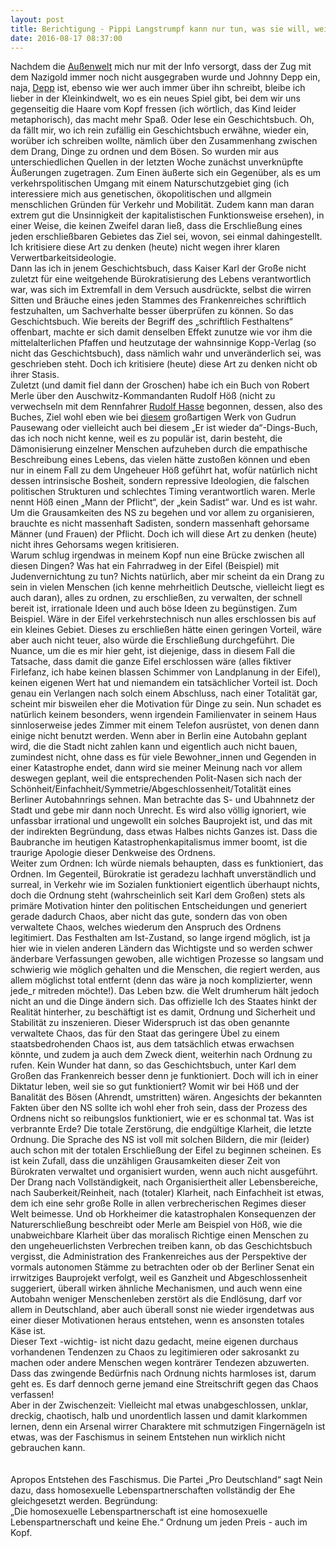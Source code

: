```yaml
---
layout: post
title: Berichtigung - Pippi Langstrumpf kann nur tun, was sie will, weil sie sehr viel GOLD hat
date: 2016-08-17 08:37:00
---
```


Nachdem die [Außenwelt](http://grillmoebel.github.io/2015/10/11/seventieth-post/) mich nur mit der Info versorgt, dass der Zug mit dem Nazigold immer noch nicht ausgegraben wurde und Johnny Depp ein, naja, [Depp](http://www.tmz.com/2016/08/15/johnny-depp-cuts-off-finger-amber-heard-photos/?adid=hero1) ist, ebenso wie wer auch immer über ihn schreibt, bleibe ich lieber in der Kleinkindwelt, wo es ein neues Spiel gibt, bei dem wir uns gegenseitig die Haare vom Kopf fressen (ich wörtlich, das Kind leider metaphorisch), das macht mehr Spaß. Oder lese ein Geschichtsbuch. Oh, da fällt mir, wo ich rein zufällig ein Geschichtsbuch erwähne, wieder ein, worüber ich schreiben wollte, nämlich über den Zusammenhang zwischen dem Drang, Dinge zu ordnen und dem Bösen. So wurden mir aus unterschiedlichen Quellen in der letzten Woche zunächst unverknüpfte Äußerungen zugetragen. Zum Einen äußerte sich ein Gegenüber, als es um verkehrspolitischen Umgang mit einem Naturschutzgebiet ging (ich interessiere mich aus genetischen, ökopolitischen und allgmein menschlichen Gründen für Verkehr und Mobilität. Zudem kann man daran extrem gut die Unsinnigkeit der kapitalistischen Funktionsweise ersehen), in einer Weise, die keinen Zweifel daran ließ, dass die Erschließung eines jeden erschließbaren Gebietes das Ziel sei, wovon, sei einmal dahingestellt. Ich kritisiere diese Art zu denken (heute) nicht wegen ihrer klaren Verwertbarkeitsideologie.<br>
Dann las ich in jenem Geschichtsbuch, dass Kaiser Karl der Große nicht zuletzt für eine weitgehende Bürokratisierung des Lebens verantwortlich war, was sich im Extremfall in dem Versuch ausdrückte, selbst die wirren Sitten und Bräuche eines jeden Stammes des Frankenreiches schriftlich festzuhalten, um Sachverhalte besser überprüfen zu können. So das Geschichtsbuch. Wie bereits der Begriff des „schriftlich Festhaltens“ offenbart, machte er sich damit denselben Effekt zunutze wie vor ihm die mittelalterlichen Pfaffen und heutzutage der wahnsinnige Kopp-Verlag (so nicht das Geschichtsbuch), dass nämlich wahr und unveränderlich sei, was geschrieben steht. Doch ich kritisiere (heute) diese Art zu denken nicht ob ihrer Stasis.<br>
Zuletzt (und damit fiel dann der Groschen) habe ich ein Buch von Robert Merle über den Auschwitz-Kommandanten Rudolf Höß (nicht zu verwechseln mit dem Rennfahrer [Rudolf Hasse](https://de.wikipedia.org/wiki/Rudolf_Hasse) begonnen, dessen, also des Buches, Ziel wohl eben wie bei [diesem](http://www.lovelybooks.de/autor/Gudrun-Pausewang/Adi-Jugend-eines-Diktators-145249460-w/) großartigen Werk von Gudrun Pausewang oder vielleicht auch bei diesem „Er ist wieder da“-Dings-Buch, das ich noch nicht kenne, weil es zu populär ist, darin besteht, die Dämonisierung einzelner Menschen aufzuheben durch die empathische Beschreibung eines Lebens, das vielen hätte zustoßen können und eben nur in einem Fall zu dem Ungeheuer Höß geführt hat, wofür natürlich nicht dessen intrinsische Bosheit, sondern repressive Ideologien, die falschen politischen Strukturen und schlechtes Timing verantwortlich waren. Merle nennt Höß einen „Mann der Pflicht“, der „kein Sadist“ war. Und es ist wahr. Um die Grausamkeiten des NS zu begehen und vor allem zu organisieren, brauchte es nicht massenhaft Sadisten, sondern massenhaft gehorsame Männer (und Frauen) der Pflicht. Doch ich will diese Art zu denken (heute) nicht ihres Gehorsams wegen kritisieren.<br>
Warum schlug irgendwas in meinem Kopf nun eine Brücke zwischen all diesen Dingen? Was hat ein Fahrradweg in der Eifel (Beispiel) mit Judenvernichtung zu tun? Nichts natürlich, aber mir scheint da ein Drang zu sein in vielen Menschen (ich kenne mehrheitlich Deutsche, vielleicht liegt es auch daran), alles zu ordnen, zu erschließen, zu verwalten, der schnell bereit ist, irrationale Ideen und auch böse Ideen zu begünstigen. Zum Beispiel. Wäre in der Eifel verkehrstechnisch nun alles erschlossen bis auf ein kleines Gebiet. Dieses zu erschließen hätte einen geringen Vorteil, wäre aber auch nicht teuer, also würde die Erschließung durchgeführt. Die Nuance, um die es mir hier geht, ist diejenige, dass in diesem Fall die Tatsache, dass damit die ganze Eifel erschlossen wäre (alles fiktiver Firlefanz, ich habe keinen blassen Schimmer von Landplanung in der Eifel), keinen eigenen Wert hat und niemandem ein tatsächlicher Vorteil ist. Doch genau ein Verlangen nach solch einem Abschluss, nach einer Totalität gar, scheint mir bisweilen eher die Motivation für Dinge zu sein. Nun schadet es natürlich keinem besonders, wenn irgendein Familienvater in seinem Haus sinnloserweise jedes Zimmer mit einem Telefon ausrüstet, von denen dann einige nicht benutzt werden. Wenn aber in Berlin eine Autobahn geplant wird, die die Stadt nicht zahlen kann und eigentlich auch nicht bauen, zumindest nicht, ohne dass es für viele Bewohner\_innen und Gegenden in einer Katastrophe endet, dann wird sie meiner Meinung nach vor allem deswegen geplant, weil die entsprechenden Polit-Nasen  sich nach der Schönheit/Einfachheit/Symmetrie/Abgeschlossenheit/Totalität eines Berliner Autobahnrings sehnen. Man betrachte das S- und Ubahnnetz der Stadt und gebe mir dann noch Unrecht. Es wird also völlig ignoriert, wie unfassbar irrational und ungewollt ein solches Bauprojekt ist, und das mit der indirekten Begründung, dass etwas Halbes nichts Ganzes ist. Dass die Baubranche im heutigen Katastrophenkapitalismus immer boomt, ist die traurige Apologie dieser Denkweise des Ordnens. <br>
Weiter zum Ordnen: Ich würde niemals behaupten, dass es funktioniert, das Ordnen. Im Gegenteil, Bürokratie ist geradezu lachhaft unverständlich und surreal, in Verkehr wie im Sozialen funktioniert eigentlich überhaupt nichts, doch die Ordnung steht (wahrscheinlich seit Karl dem Großen) stets als primäre Motivation hinter den politischen Entscheidungen und generiert gerade dadurch Chaos, aber nicht das gute, sondern das von oben verwaltete Chaos, welches wiederum den Anspruch des Ordnens legitimiert. Das Festhalten am Ist-Zustand, so lange irgend möglich, ist ja hier wie in vielen anderen Ländern das Wichtigste und so werden schwer änderbare Verfassungen gewoben, alle wichtigen Prozesse so langsam und schwierig wie möglich gehalten und die Menschen, die regiert werden, aus allem möglichst total entfernt (denn das wäre ja noch komplizierter, wenn jede\_r mitreden möchte!). Das Leben bzw. die Welt drumherum hält jedoch nicht an und die Dinge ändern sich. Das offizielle Ich des Staates hinkt der Realität hinterher, zu beschäftigt ist es damit, Ordnung und Sicherheit und Stabilität zu inszenieren. Dieser Widerspruch ist das oben genannte verwaltete Chaos, das für den Staat das geringere Übel zu einem staatsbedrohenden Chaos ist, aus dem tatsächlich etwas erwachsen könnte, und zudem ja auch dem Zweck dient, weiterhin nach Ordnung zu rufen. Kein Wunder hat dann, so das Geschichtsbuch, unter Karl dem Großen das Frankenreich besser denn je funktioniert. Doch will ich in einer Diktatur leben, weil sie so gut funktioniert? Womit wir bei Höß und der Banalität des Bösen (Ahrendt, umstritten) wären. Angesichts der bekannten Fakten über den NS sollte ich wohl eher froh sein, dass der Prozess des Ordnens nicht so reibungslos funktioniert, wie er es schonmal tat. Was ist verbrannte Erde? Die totale Zerstörung, die endgültige Klarheit, die letzte Ordnung. Die Sprache des NS ist voll mit solchen Bildern, die mir (leider) auch schon mit der totalen Erschließung der Eifel zu beginnen scheinen. Es ist kein Zufall, dass die unzähligen Grausamkeiten dieser Zeit von Bürokraten verwaltet und organisiert wurden, wenn auch nicht ausgeführt. Der Drang nach Vollständigkeit, nach Organisiertheit aller Lebensbereiche, nach Sauberkeit/Reinheit, nach (totaler) Klarheit, nach Einfachheit ist etwas, dem ich eine sehr große Rolle in allen verbrecherischen Regimes dieser Welt beimesse. Und ob Horkheimer die katastrophalen Konsequenzen der Naturerschließung beschreibt oder Merle am Beispiel von Höß, wie die unabweichbare Klarheit über das moralisch Richtige einen Menschen zu den ungeheuerlichsten Verbrechen treiben kann, ob das Geschichtsbuch vergisst, die Administration des Frankenreiches aus der Perspektive der vormals autonomen Stämme zu betrachten oder ob der Berliner Senat ein irrwitziges Bauprojekt verfolgt, weil es Ganzheit und Abgeschlossenheit suggeriert, überall wirken ähnliche Mechanismen, und auch wenn eine Autobahn weniger Menschenleben zerstört als die Endlösung, darf vor allem in Deutschland, aber auch überall sonst nie wieder irgendetwas aus einer dieser Motivationen heraus entstehen, wenn es ansonsten totales Käse ist.<br>
Dieser Text -wichtig- ist nicht dazu gedacht, meine eigenen durchaus vorhandenen Tendenzen zu Chaos zu legitimieren oder sakrosankt zu machen oder andere Menschen wegen konträrer Tendezen abzuwerten. Dass das zwingende Bedürfnis nach Ordnung nichts harmloses ist, darum geht es. Es darf dennoch gerne jemand eine Streitschrift gegen das Chaos verfassen! <br>
Aber in der Zwischenzeit: Vielleicht mal etwas unabgeschlossen, unklar, dreckig, chaotisch, halb und unordentlich lassen und damit klarkommen lernen, denn ein Arsenal wirrer Charaktere mit schmutzigen Fingernägeln ist etwas, was der Faschismus in seinem Entstehen nun wirklich nicht gebrauchen kann.<br><br><br>
Apropos Entstehen des Faschismus. Die Partei „Pro Deutschland“ sagt Nein dazu, dass homosexuelle Lebenspartnerschaften vollständig der Ehe gleichgesetzt werden. Begründung:<br> „Die homosexuelle Lebenspartnerschaft ist eine homosexuelle Lebenspartnerschaft und keine Ehe.“
Ordnung um jeden Preis - auch im Kopf.
